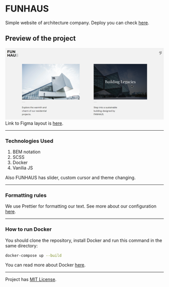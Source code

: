 # FUNHAUS

Simple website of architecture company. Deploy you can check [here](https://frontgr.github.io/funhaus/).

## Preview of the project

![Preview image](src/assets/image.webp)
Link to Figma layout is [here](https://www.figma.com/file/VYw8ju5ToInkoS4C4XaQ2R/Fun-Haus-v1.0?type=design&node-id=0%3A1&mode=design&t=Hh5f9Jmwv0K7C4p7-1).

---

### Technologies Used

1. BEM notation
2. SCSS
3. Docker
4. Vanilia JS

Also FUNHAUS has slider, custom cursor and theme changing.

---

### Formatting rules

We use Prettier for formatting our text. See more about our configuration [here](https://frontgr.github.io/docs/prettierrc/prettierrc/).

---

### How to run Docker

You should clone the repository, install Docker and run this command in the same directory:

```bash
docker-compose up --build
```

You can read more about Docker [here](https://frontgr.github.io/docs/docker/docker/).

---

Project has [MIT License](https://github.com/frontgr/funhaus/blob/main/LICENSE).
